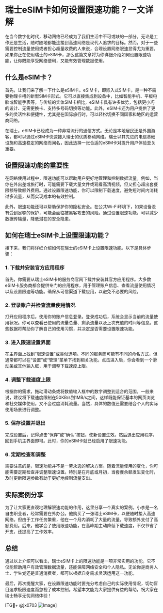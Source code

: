 # 瑞士eSIM卡如何设置限速功能？一文详解

在当今数字化时代，移动网络已经成为了我们生活中不可或缺的一部分。无论是工作还是生活，随时随地都能连接到高速网络是现代人追求的目标。然而，对于一些需要控制流量使用或者担心超量收费的人来说，合理设置网络限速显得尤为重要。如果你正在使用瑞士的eSIM卡，那么这篇文章将为你详细介绍如何设置限速功能，让你既能享受网络便利，又能有效管理数据使用。

## 什么是eSIM卡？

首先，让我们来了解一下什么是eSIM卡。eSIM卡，即嵌入式SIM卡，是一种不需要物理卡槽的新型SIM卡形式。它可以直接集成到设备中，比如智能手机、平板电脑或智能手表等。与传统的实体SIM卡相比，eSIM卡具有许多优势，包括更小巧的设计、无需更换卡、支持多号码切换等功能。此外，eSIM卡还为用户提供了更多的灵活性和便捷性，尤其是在国际旅行时，可以轻松切换不同国家和地区的运营商网络。

在瑞士，eSIM卡已经成为一种非常流行的通信方式。无论是本地居民还是外国游客，都可以通过eSIM卡快速接入瑞士的优质移动网络。瑞士以其先进的电信基础设施和高速稳定的网络而闻名，因此选择一张合适的eSIM卡对提升用户体验至关重要。

## 设置限速功能的重要性

在网络使用过程中，限速功能可以帮助用户更好地管理和控制数据流量。例如，当你在外出差或旅行时，可能需要下载大量文件或观看高清视频，但又担心超出套餐限额导致额外费用。通过设置限速功能，你可以限制下载速度，避免短时间内消耗过多流量，从而实现成本的有效控制。

此外，限速功能还可以帮助保护你的隐私安全。在公共Wi-Fi环境下，如果设备没有受到足够的保护，可能会面临被黑客攻击的风险。通过设置限速功能，可以减少数据传输量，降低潜在的安全隐患。

## 如何在瑞士eSIM卡上设置限速功能？

接下来，我们将详细介绍如何在瑞士的eSIM卡上设置限速功能。以下是具体步骤：

### 1. 下载并安装官方应用程序

首先，你需要从瑞士eSIM卡的服务商官网下载并安装其官方应用程序。大多数eSIM卡服务商都会提供专门的应用程序，用于管理账户信息、查看流量使用情况以及设置限速等功能。确保从可信渠道下载应用，以避免不必要的风险。

### 2. 登录账户并检查流量使用情况

打开应用程序后，使用你的账户信息登录。登录成功后，系统会显示当前的流量使用状况。你可以查看已使用的流量总量、剩余流量以及上次充值的时间等信息。这些数据将帮助你了解自己的使用习惯，并决定是否需要设置限速功能。

### 3. 进入限速设置界面

在主界面上找到“限速设置”或类似选项。不同的服务商可能有不同的命名方式，但通常都可以在“设置”或“管理”菜单下找到相关功能。点击进入后，你会看到一个滑动条或其他输入框，用于调整下载速度上限。

### 4. 调整下载速度上限

根据你的需求，拖动滑动条或将数值输入框中的数字调整到适合的范围。一般来说，建议将下载速度限制在50KB/s到1MB/s之间，这样既能保证基本的网页浏览和社交媒体使用，又不会过度消耗流量。当然，具体的数值还需要结合个人的实际使用场景进行调整。

### 5. 保存设置并退出

完成设置后，记得点击“保存”或“确认”按钮，使新设置生效。然后退出应用程序，回到手机主界面即可。此时，你的eSIM卡就已经启用了限速功能。

### 6. 定期检查和调整

需要注意的是，限速功能并不是一劳永逸的解决方案。随着流量使用的变化，你可能需要定期检查并调整限速设置。特别是在月底或月初，当套餐余额发生变化时，及时更新限速参数有助于更好地控制流量支出。

## 实际案例分享

为了让大家更直观地理解限速功能的作用，这里分享一个真实的案例。小李是一名自由职业者，经常需要在外办公。他购买了一张瑞士eSIM卡，以便随时接入高速网络。但由于工作任务繁重，他在一个月内消耗了大量的流量，导致额外支付了高额费用。后来，他学会了使用限速功能，在高峰期主动降低下载速度，不仅节省了开支，还提高了工作效率。

## 总结

通过以上介绍可以看出，瑞士eSIM卡上的限速功能是一项非常实用的功能。它不仅能帮助用户有效管理数据流量，还能保障网络安全和个人隐私。无论你是商务人士、学生党还是普通消费者，都可以根据自身需求灵活运用这一功能。

最后，再次提醒大家，在设置限速功能时要充分考虑自己的实际使用情况，切勿盲目追求极限速度而忽视了成本控制。希望本文能为大家提供有益的帮助，祝大家在瑞士畅享无忧网络体验！

[TG💪+ @jx0703 ![Image](https://github.com/user-attachments/assets/dbca1d08-cadb-493c-b0ec-ad6f7a83f270)]